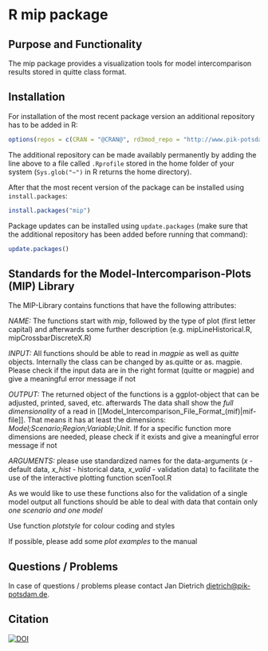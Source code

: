 # R mip package

## Purpose and Functionality

The mip package provides a visualization tools for model intercomparison results stored in quitte class format.


## Installation

For installation of the most recent package version an additional repository has to be added in R:

```r
options(repos = c(CRAN = "@CRAN@", rd3mod_repo = "http://www.pik-potsdam.de/rd3mod/R/"))
```
The additional repository can be made availably permanently by adding the line above to a file called `.Rprofile` stored in the home folder of your system (`Sys.glob("~")` in R returns the home directory).

After that the most recent version of the package can be installed using `install.packages`:

```r 
install.packages("mip")
```

Package updates can be installed using `update.packages` (make sure that the additional repository has been added before running that command):

```r 
update.packages()
```
## Standards for the Model-Intercomparison-Plots (MIP) Library

The MIP-Library contains functions that have the following attributes:

*NAME:* The functions start with *mip*, followed by the type of plot (first letter capital) and afterwards some further description (e.g. mipLineHistorical.R, mipCrossbarDiscreteX.R)

*INPUT:* All functions should be able to read in *magpie* as well as *quitte* objects. Internally the class can be changed by as.quitte or as. magpie. Please check if the input data are in the right format (quitte or magpie) and give a meaningful error message if not

*OUTPUT:* The returned object of the functions is a ggplot-object that can be adjusted, printed, saved, etc. afterwards
The data shall show the *full dimensionality* of a read in [[Model_Intercomparison_File_Format_(mif)|mif-file]]. That means it has at least the dimensions: _Model;Scenario;Region;Variable;Unit_. If for a specific function more dimensions are needed, please check if it exists and give a meaningful error message if not

*ARGUMENTS:* please use standardized names for the data-arguments (*x* - default data, *x_hist* - historical data, *x_valid* - validation data) to facilitate the use of the interactive plotting function scenTool.R

As we would like to use these functions also for the validation of a single model output all functions should be able to deal with data that contain only *one scenario and one model*

Use function *plotstyle* for colour coding and styles

If possible, please add some *plot examples* to the manual

## Questions / Problems

In case of questions / problems please contact Jan Dietrich <dietrich@pik-potsdam.de>.


## Citation

[![DOI](https://zenodo.org/badge/103911845.svg)](https://zenodo.org/badge/latestdoi/103911845)

